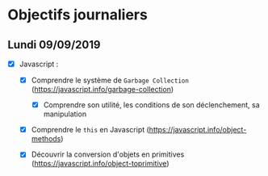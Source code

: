 # Objectifs journaliers

## Lundi 09/09/2019


* [x] Javascript :
  * [x] Comprendre le système de `Garbage Collection` (https://javascript.info/garbage-collection)
    * [x] Comprendre son utilité, les conditions de son déclenchement, sa manipulation
  * [x]  Comprendre le `this` en Javascript (https://javascript.info/object-methods)
  * [x]  Découvrir la conversion d'objets en primitives (https://javascript.info/object-toprimitive)


